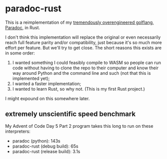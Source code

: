 # paradoc-rust

This is a reimplementation of my [tremendously overengineered golflang, Paradoc](https://github.com/betaveros/paradoc), in Rust.

I don't think this implementation will replace the original or even necessarily reach full feature parity and/or compatibility, just because it's so much more effort per feature. But we'll try to get close. The short reasons this exists are in some order:

1. I wanted something I could feasibly compile to WASM so people can run code without having to clone the repo to their computer and know their way around Python and the command line and such (not that this is implemented yet);
2. I wanted a faster implementation;
3. I wanted to learn Rust, so why not. (This is my first Rust project.)

I might expound on this somewhere later.

## extremely unscientific speed benchmark

My Advent of Code Day 5 Part 2 program takes this long to run on these interpreters:

- paradoc (python): 143s
- paradoc-rust (debug build): 65s
- paradoc-rust (release build): 3.1s

